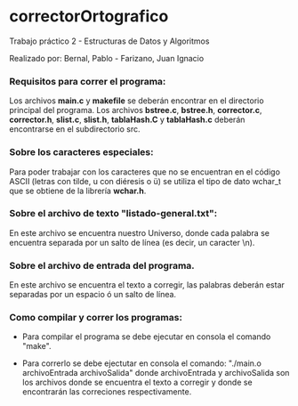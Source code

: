 # correctorOrtografico

Trabajo práctico 2 - Estructuras de Datos y Algoritmos

Realizado por:
Bernal, Pablo - Farizano, Juan Ignacio

### Requisitos para correr el programa:

Los archivos **main.c** y **makefile** se deberán encontrar en
el directorio principal del programa.
Los archivos **bstree.c**, **bstree.h**, **corrector.c**, **corrector.h**,
**slist.c**, **slist.h**, **tablaHash.C** y **tablaHash.c** deberán encontrarse
en el subdirectorio src.

### Sobre los caracteres especiales:
Para poder trabajar con los caracteres que no se encuentran en el código ASCII
(letras con tilde, u con diéresis o ü) se utiliza el tipo de dato wchar_t que se
obtiene de la librería **wchar.h**.

### Sobre el archivo de texto "listado-general.txt":
En este archivo se encuentra nuestro Universo, donde cada palabra
se encuentra separada por un salto de línea (es decir, un caracter \n).

### Sobre el archivo de entrada del programa.
En este archivo se encuentra el texto a corregir, las palabras deberán estar
separadas por un espacio ó un salto de línea.

### Como compilar y correr los programas:
- Para compilar el programa se debe ejecutar en consola el comando "make".

- Para correrlo se debe ejectutar en consola el comando:
"./main.o archivoEntrada archivoSalida"
donde archivoEntrada y archivoSalida son los archivos donde se encuentra el
texto a corregir y donde se encontrarán las correciones respectivamente.
